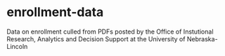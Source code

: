 # enrollment-data
Data on enrollment culled from PDFs posted by the Office of Instutional Research, Analytics and Decision Support at the University of Nebraska-Lincoln
